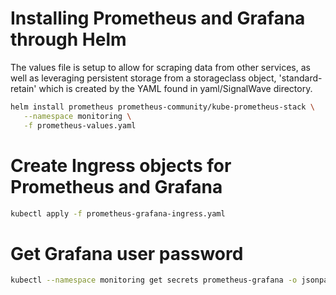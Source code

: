 # Installing Prometheus and Grafana through Helm

The values file is setup to allow for scraping data from other services, as well as leveraging persistent storage from a storageclass object, 'standard-retain' which is created by the YAML found in yaml/SignalWave directory.

```bash
helm install prometheus prometheus-community/kube-prometheus-stack \
   --namespace monitoring \
   -f prometheus-values.yaml
```

# Create Ingress objects for Prometheus and Grafana

```bash
kubectl apply -f prometheus-grafana-ingress.yaml
```

# Get Grafana user password

```bash
kubectl --namespace monitoring get secrets prometheus-grafana -o jsonpath="{.data.admin-password}" | base64 -d ; echo
```